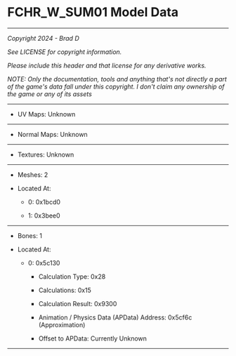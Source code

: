 # FCHR_W_SUM01 Model Data

---

*Copyright 2024 - Brad D*

*See LICENSE for copyright information.*

*Please include this header and that license for any derivative works.*

*NOTE: Only the documentation, tools and anything that's not directly a part of the game's data fall under this copyright. I don't claim any ownership of the game or any of its assets*

---


* UV Maps: Unknown

---

* Normal Maps: Unknown

---

* Textures: Unknown

---

* Meshes: 2

* Located At:

  * 0: 0x1bcd0

  * 1: 0x3bee0

---

* Bones: 1

* Located At:

  * 0: 0x5c130

    * Calculation Type: 0x28

    * Calculations: 0x15

    * Calculation Result: 0x9300

    * Animation / Physics Data (APData) Address: 0x5cf6c (Approximation)

    * Offset to APData: Currently Unknown

---

